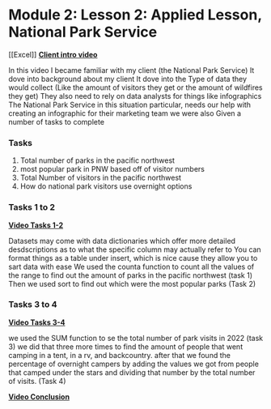 # Module 2: Lesson 2: Applied Lesson, National Park Service
[[Excel]]
**[Client intro video](https://www.loom.com/share/3c22b01baf6348bf9ffe43a57e9e23ba?sid=cf4ee2db-e71f-4d59-b46b-9157b43efd81)**

In this video I became familiar with my client (the National Park Service)
It dove into background about my client
It dove into the Type of data they would collect (Like the amount of visitors they get or the amount of wildfires they get)
They also need to rely on data analysts for things like infographics
The National Park Service in this situation particular, needs our help with creating an infographic for their marketing team
we were also Given a number of tasks to complete
### Tasks
1. Total number of parks in the pacific northwest
2. most popular park in PNW based off of visitor numbers
3. Total Number of visitors in the pacific northwest
4. How do national park visitors use overnight options
### Tasks 1 to 2
**[Video Tasks 1-2](https://www.loom.com/share/45801112463443b8817facbaae240b05?sid=74f71de0-17d8-414c-99ac-1924edcc1806)**

Datasets may come with data dictionaries which offer more detailed desdscriptions as to what the specific  column may actually refer to
You can format things as a table under insert, which is nice cause they allow you to sart data with ease
We used the counta function to count all the values of the range to find out the amount of parks in the pacific northwest (task 1)
Then we used sort to find out which were the most popular parks (Task 2)
### Tasks 3 to 4
**[Video Tasks 3-4](https://www.loom.com/share/1e6aec258b484e278f53c1ab0b316a44?sid=197bcd7f-6214-4e57-a14b-cc69bb2c9b3a)**

we used the SUM function to se the total number of park visits in 2022 (task 3)
we did that three more times to find the amount of people that went camping in a tent, in a rv, and backcountry. after that we found the percentage of overnight campers by adding the values we got from people that camped under the stars and dividing that number by the total number of visits. (Task 4)

**[Video Conclusion](https://www.loom.com/share/5cf4ff9cb3144e72be77714a506aa92a?sid=f5084baa-e5ee-41e3-9013-a0ddc9035c2b)**
